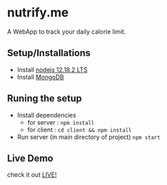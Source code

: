 # nutrify.me
A WebApp to track your daily calorie limit.

## Setup/Installations
*  Install [nodejs 12.18.2 LTS](https://nodejs.org/en/)
*  Install [MongoDB](https://www.mongodb.com/try/download/community)

## Runing the setup
* Install dependencies 
  * for server : ``npm install``
  * for client : ``cd client && npm install``
 * Run server (in main directory of project) ``npm start``
 
## Live Demo
check it out [LIVE!](https://nutrify018.herokuapp.com/)
